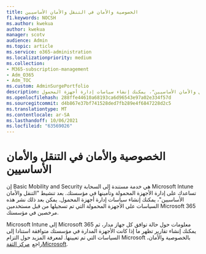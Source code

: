 ```yaml
---
title: الخصوصية والأمان في التنقل والأمان الأساسيين
f1.keywords: NOCSH
ms.author: kwekua
author: kwekua
manager: scotv
audience: Admin
ms.topic: article
ms.service: o365-administration
ms.localizationpriority: medium
ms.collection:
- M365-subscription-management
- Adm_O365
- Adm_TOC
ms.custom: AdminSurgePortfolio
description: بعد تنشيط "التنقل والأمان الأساسيين"، يمكنك إنشاء سياسات إدارة أجهزة المحمول.
ms.openlocfilehash: 288ffe44610a68193ca6d96543e97a02e334f57d
ms.sourcegitcommit: d4b867e37bf741528ded7fb289e4f6847228d2c5
ms.translationtype: MT
ms.contentlocale: ar-SA
ms.lasthandoff: 10/06/2021
ms.locfileid: "63569026"
---
```

# <a name="privacy-and-security-in-basic-mobility-and-security"></a>الخصوصية والأمان في التنقل والأمان الأساسيين

إن Basic Mobility and Security هي خدمة مستندة إلى السحابة Microsoft Intune تساعدك على إدارة الأجهزة المحمولة وتأمينها في مؤسستك. بعد تنشيط "التنقل والأمان الأساسيين"، يمكنك إنشاء سياسات إدارة أجهزة المحمول. يمكن بعد ذلك نشر هذه السياسات على الأجهزة المحمولة التي تم تسجيلها من قبل مستخدمين Microsoft 365 مرخصين في مؤسستك.

Microsoft Intune إلى Microsoft 365 معلومات حول حالة توافق كل جهاز مدار، ثم يمكنك إنشاء تقارير تظهر ما إذا كانت الأجهزة المدارة في مؤسستك متوافقة استنادا إلى السياسات التي تم تعيينها. لمعرفة المزيد حول التزام Microsoft بالخصوصية والأمان، راجع  [مركز الثقةMicrosoft](https://www.microsoft.com/trust-center).